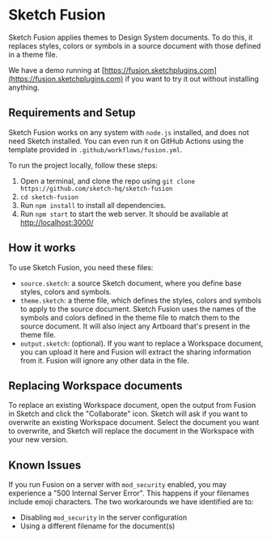 # Sketch Fusion

Sketch Fusion applies themes to Design System documents.
To do this, it replaces styles, colors or symbols in a source document with those defined in a theme file.

We have a demo running at [https://fusion.sketchplugins.com](https://fusion.sketchplugins.com) if you want to try it out without installing anything.

## Requirements and Setup

Sketch Fusion works on any system with `node.js` installed, and does not need Sketch installed. You can even run it on GitHub Actions using the template provided in `.github/workflows/fusion.yml`.

To run the project locally, follow these steps:

1. Open a terminal, and clone the repo using `git clone https://github.com/sketch-hq/sketch-fusion`
2. `cd sketch-fusion`
3. Run `npm install` to install all dependencies.
4. Run `npm start` to start the web server. It should be available at <http://localhost:3000/>

## How it works

To use Sketch Fusion, you need these files:

- `source.sketch`: a source Sketch document, where you define base styles, colors and symbols.
- `theme.sketch`: a theme file, which defines the styles, colors and symbols to apply to the source document. Sketch Fusion uses the names of the symbols and colors defined in the theme file to match them to the source document. It will also inject any Artboard that's present in the theme file.
- `output.sketch`: (optional). If you want to replace a Workspace document, you can upload it here and Fusion will extract the sharing information from it. Fusion will ignore any other data in the file.

## Replacing Workspace documents

To replace an existing Workspace document, open the output from Fusion in Sketch and click the "Collaborate" icon. Sketch will ask if you want to overwrite an existing Workspace document. Select the document you want to overwrite, and Sketch will replace the document in the Workspace with your new version.

## Known Issues

If you run Fusion on a server with `mod_security` enabled, you may experience a "500 Internal Server Error". This happens if your filenames include emoji characters. The two workarounds we have identified are to:

- Disabling `mod_security` in the server configuration
- Using a different filename for the document(s)

